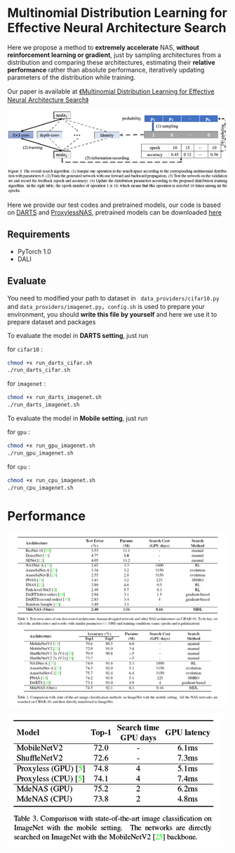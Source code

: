 # Multinomial Distribution Learning for Effective Neural Architecture Search

Here we propose a method to **extremely accelerate** NAS, **without reinforcement learning or gradient**, just by sampling architectures from a distribution and comparing these architectures, estimating their **relative performance** rather than absolute performance, iteratively updating parameters of the distribution while training.

Our paper is available at [《Multinomial Distribution Learning for Effective Neural Architecture Search》](https://arxiv.org/abs/1905.07529)

![1](README.assets/1.PNG)

Here we provide our test codes and pretrained models, our code is based on [DARTS](<https://github.com/khanrc/pt.darts>) and [ProxylessNAS](<https://github.com/mit-han-lab/ProxylessNAS>), pretrained models can be downloaded [here](https://drive.google.com/open?id=1W0UqwAnm37uibTuPDrH5Mt8PKNvFdD3v)

## Requirements

- PyTorch 1.0
- DALI

## Evaluate

You need to modified your path to dataset in ``` data_providers/cifar10.py``` and ```data_providers/imagenet.py```，```config.sh``` is used to prepare your environment, you should **write this file by yourself** and here we use it to prepare dataset and packages

To evaluate the model in **DARTS setting**, just run

for ```cifar10``` :

```bash
chmod +x run_darts_cifar.sh
./run_darts_cifar.sh
```

for ```imagenet``` :

```bash
chmod +x run_darts_imagenet.sh
./run_darts_imagenet.sh
```

To evaluate the model in **Mobile setting**, just run

for ```gpu``` :

```bash
chmod +x run_gpu_imagenet.sh
./run_gpu_imagenet.sh
```

for ```cpu``` :

```bash
chmod +x run_cpu_imagenet.sh
./run_cpu_imagenet.sh
```

# Performance

![](figs/2.PNG)

![](figs/3.PNG)

